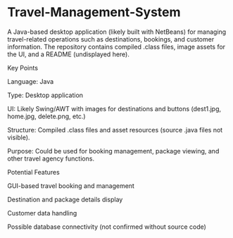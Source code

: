 # Travel-Management-System
A Java-based desktop application (likely built with NetBeans) for managing travel-related operations such as destinations, bookings, and customer information. The repository contains compiled .class files, image assets for the UI, and a README (undisplayed here).

Key Points

Language: Java

Type: Desktop application

UI: Likely Swing/AWT with images for destinations and buttons (dest1.jpg, home.jpg, delete.png, etc.)

Structure: Compiled .class files and asset resources (source .java files not visible).

Purpose: Could be used for booking management, package viewing, and other travel agency functions.

Potential Features

GUI-based travel booking and management

Destination and package details display

Customer data handling

Possible database connectivity (not confirmed without source code)


